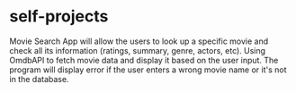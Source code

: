 ﻿# self-projects
Movie Search App will allow the users to look up a specific movie and check all its information (ratings, summary, genre, actors, etc).
Using OmdbAPI to fetch movie data and display it based on the user input. 
The program will display error if the user enters a wrong movie name or it's not in the database.
